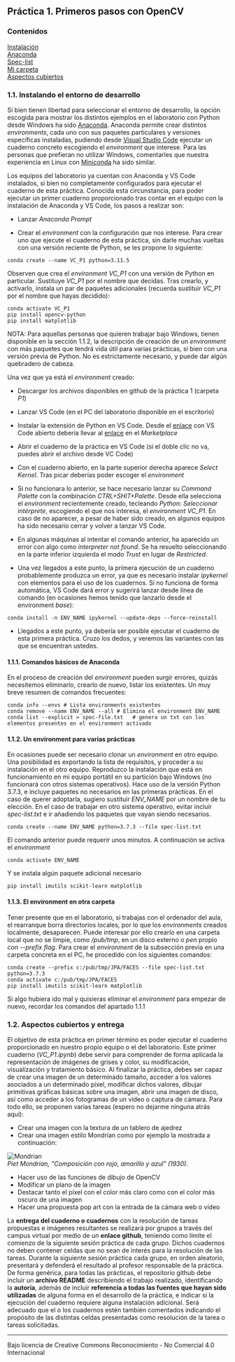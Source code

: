 ## Práctica 1. Primeros pasos con OpenCV

### Contenidos

[Instalación](#11-instalando-el-entorno-de-desarrollo)  
[Anaconda](#111-comandos-basicos-de-anaconda)  
[Spec-list](#112-un-environment-para-varias-practicas)  
[Mi carpeta](#113-el-environment-en-otra-carpeta)  
[Aspectos cubiertos](#12-aspectos-cubiertos)  

### 1.1. Instalando el entorno de desarrollo  

Si bien tienen libertad para seleccionar el entorno de desarrollo, la opción escogida para mostrar
los distintos ejemplos en el laboratorio con Python desde Windows ha sido [Anaconda](https://www.anaconda.com). Anaconda permite crear distintos *environments*, cada uno con sus paquetes particulares y versiones específicas instaladas, pudiendo desde [Visual Studio Code](https://code.visualstudio.com) ejecutar un cuaderno concreto escogiendo el *environment* que interese. Para las personas que prefieran no utilizar Windows, comentarles que nuestra experiencia en Linux con [Miniconda](https://docs.conda.io/projects/miniconda/en/latest/miniconda-install.html) ha sido similar.

Los equipos del laboratorio ya cuentan con Anaconda y VS Code instalados, si bien no completamente configurados para ejecutar el cuaderno de esta práctica. Conocida esta circunstancia, para poder ejecutar un primer cuaderno proporcionado tras contar en el equipo con la instalación de Anaconda y VS Code, los pasos a realizar son:

- Lanzar *Anaconda Prompt*

- Crear el *environment* con la configuración que nos interese. Para crear uno que ejecute el cuaderno de esta práctica, sin darle muchas vueltas con una versión reciente de Python, se les propone lo siguiente:

```
conda create --name VC_P1 python=3.11.5
```

Observen que crea el *environment* *VC_P1* con una versión de Python en particular. Sustituye *VC_P1* por el nombre que decidas. Tras crearlo, y activarlo, instala un par de paquetes adicionales (recuerda sustituir *VC_P1* por el nombre que hayas decidido):

```
conda activate VC_P1
pip install opencv-python
pip install matplotlib
```

NOTA: Para aquellas personas que quieren trabajar bajo Windows, tienen disponible en la sección 1.1.2, la descripción de creación de un *environment* con más paquetes que tendrá vida útil para varias prácticas, si bien con una versión previa de Python. No es estrictamente necesario, y puede dar algún quebradero de cabeza.

Una vez que ya está el *environment* creado:

- Descargar los archivos disponibles en github de la práctica 1 (carpeta *P1*)

- Lanzar VS Code (en el PC del laboratorio disponible en el escritorio)

- Instalar la extensión de Python en VS Code. Desde el [enlace](https://code.visualstudio.com/docs/languages/python) con VS Code abierto debería llevar al [enlace](https://marketplace.visualstudio.com/items?itemName=ms-python.python) en el *Marketplace*

- Abrir el cuaderno de la práctica en VS Code (si el doble clic no va, puedes abrir el archivo desde VC Code)

- Con el cuaderno abierto, en la parte superior derecha aparece *Select Kernel*. Tras picar deberías poder escoger el *environment*

- Si no funcionara lo anterior, se hace necesario lanzar su *Command Palette* con la combinación *CTRL+SHIT+Palette*. Desde ella selecciona el *environment* recientemente creado, tecleando *Python: Seleccionar intérprete*, escogiendo el que nos interesa, el *environment* *VC_P1*. En caso de no aparecer, a pesar de  haber sido creado, en algunos equipos ha sido necesario cerrar y volver a lanzar VS Code.

- En algunas máquinas al intentar el comando anterior, ha aparecido un error con algo como *interpreter not found*. Se ha resuelto seleccionando en la parte inferior izquierda el modo *Trust* en lugar de *Restricted*.

- Una vez llegados a este punto, la primera ejecución de un cuaderno probablemente produzca un error, ya que es necesario instalar *ipykernel* con elementos para el uso de los cuadernos. Si no funciona de forma automática, VS Code dará error y sugerirá lanzar desde línea de comando (en ocasiones hemos tenido que lanzarlo desde el environment *base*):

```
conda install -n ENV_NAME ipykernel --update-deps --force-reinstall
```

- Llegados a este punto, ya debería ser posible ejecutar el cuaderno de esta primera práctica. Cruzo los dedos, y veremos las variantes con las que se encuentran ustedes.

#### 1.1.1. Comandos básicos de Anaconda

En el proceso de creación del *environment* pueden surgir errores, quizás necesitemos eliminarlo, crearlo de  nuevo, listar los existentes. Un muy breve resumen de comandos frecuentes:

```
conda info --envs # Lista environments existentes
conda remove --name ENV_NAME --all # Elimina el environment ENV_NAME
conda list --explicit > spec-file.txt   # genera un txt con los elementos presentes en el environment activado
```



#### 1.1.2. Un environment para varias prácticas

En ocasiones puede ser necesario clonar un *environment* en otro equipo. Una posibilidad es exportando la lista de requisitos, y proceder a su instalación en el otro equipo. Reproduzco la instalación que está en funcionamiento en mi equipo portátil en su partición bajo Windows (no funcionará con otros sistemas operativos). Hace uso de la versión Python 3.7.3, e incluye
paquetes no necesarios en las primeras prácticas. En el caso de querer adoptarla, sugiero sustituir *ENV_NAME* por un nombre de tu elección. En el caso de trabajar en otro sistema operativo, evitar incluir *spec-list.txt* e ir añadiendo los paquetes que vayan siendo necesarios.

```
conda create --name ENV_NAME python=3.7.3 --file spec-list.txt
```

El comando anterior puede requerir unos minutos. A continuación se activa el *environment*

```
conda activate ENV_NAME
```

Y se instala algún paquete adicional necesario

```
pip install imutils scikit-learn matplotlib
```


#### 1.1.3. El environment en otra carpeta


Tener presente que en el laboratorio, si trabajas con el ordenador del aula, el rearranque borra directorios locales, por lo que los *environments* creados localmente, desaparecen. Puede interesar por ello crearlo en una carpeta local que no se limpie, como */pub/tmp*, en un disco externo o *pen* propio con *--prefix flag*.
Para crear el *environment* de la subsección previa en una carpeta concreta en el PC, he procedido con los siguientes comandos:

```
conda create --prefix c:/pub/tmp/JPA/FACES --file spec-list.txt python=3.7.3
conda activate c:/pub/tmp/JPA/FACES
pip install imutils scikit-learn matplotlib
```


Si algo hubiera ido mal y quisieras eliminar el *environment* para empezar de nuevo, recordar los comandos del apartado 1.1.1


### 1.2. Aspectos cubiertos y entrega

El objetivo de esta práctica en primer término es poder ejecutar el cuaderno proporcionado en nuestro propio equipo o el del laboratorio. Este primer cuaderno (*VC_P1.ipynb*) debe servir para comprender de forma aplicada la representación de imágenes de grises y color, su modificación, visualización y tratamiento básico. Al finalizar la práctica, debes ser capaz de crear una imagen de un determinado tamaño,
acceder a los valores asociados a un determinado píxel, modificar dichos valores, dibujar primitivas gráficas básicas sobre una imagen, abrir una imagen de disco, así como acceder a los fotogramas de un vídeo o captura de cámara. Para todo ello, se proponen varias tareas (espero no dejarme ninguna atrás aquí):

- Crear una imagen con la textura de un tablero de ajedrez
- Crear una imagen estilo Mondrian como por ejemplo la mostrada a continuación:

![Mondrian](https://images.squarespace-cdn.com/content/v1/5f638d3adfa9c677cced1579/1602089211975-ONZ6AALHOOPRVT7Z5ALL/Composición+en+rojo%2C+amarillo+y+azul.jpg?format=2500w)  
*Piet Mondrian, "Composición con rojo, amarillo y azul" (1930).*

- Hacer uso de las funciones de dibujo de OpenCV
- Modificar un plano de la imagen
- Destacar tanto el píxel con el color más claro como con el color más oscuro de una imagen
- Hacer una propuesta pop art con la entrada de la cámara web o vídeo

La **entrega del cuaderno o cuadernos** con la resolución de tareas propuestas e imágenes resultantes se realizará por grupos a través del campus virtual por medio de un **enlace github**, teniendo como límite el comienzo de la siguiente sesión práctica de cada grupo. Dichos cuadernos no deben contener celdas que no sean de interés para la resolución de las tareas. Durante la siguiente sesión práctica cada grupo, en orden aleatorio, presentará y defenderá el resultado al profesor responsable de la práctica. De forma genérica, para todas las prácticas, el repositorio github debe incluir un **archivo README** describiendo el trabajo realizado, identificando la **autoría**, además de incluir **referencia a todas las fuentes que hayan sido utilizadas** de alguna forma en el desarrollo de la práctica, e indicar si la ejecución del cuaderno requiere alguna instalación adicional. Será adecuado que el o los cuadernos estén también comentados indicando el propósito de las distintas celdas presentadas como resolución de la tarea o tareas solicitadas.




***
Bajo licencia de Creative Commons Reconocimiento - No Comercial 4.0 Internacional
